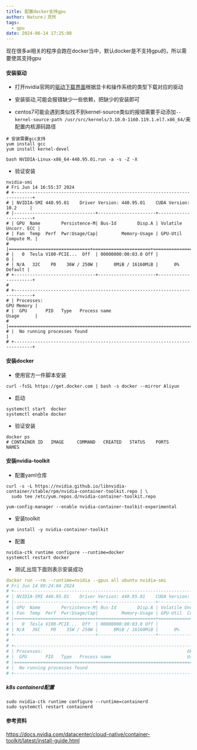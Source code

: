 ```yaml
---
title: 配置docker支持gpu
author: Nature丿灵然
tags:
  - gpu
date: 2024-06-14 17:25:00
---
```

现在很多ai相关的程序会跑在docker当中，默认docker是不支持gpu的，所以需要使其支持gpu

<!--more-->

#### 安装驱动

- 打开nvidia官网的[驱动下载界面](https://www.nvidia.cn/Download/index.aspx?lang=cn)根据显卡和操作系统的类型下载对应的驱动

- 安装驱动,可能会报错缺少一些依赖，把缺少的安装即可

- centos7可能会遇到类似找不到kernel-source类似的报错需要手动添加`--kernel-source-path /usr/src/kernels/3.10.0-1160.119.1.el7.x86_64/`来配置内核源码路径

```shell
# 安装需要gcc支持
yum install gcc
yum install kernel-devel

bash NVIDIA-Linux-x86_64-440.95.01.run -a -s -Z -X 
```

- 验证安装

```shell
nvidia-smi
# Fri Jun 14 16:55:37 2024
# +-----------------------------------------------------------------------------+
# | NVIDIA-SMI 440.95.01    Driver Version: 440.95.01    CUDA Version: 10.2     |
# |-------------------------------+----------------------+----------------------+
# | GPU  Name        Persistence-M| Bus-Id        Disp.A | Volatile Uncorr. ECC |
# | Fan  Temp  Perf  Pwr:Usage/Cap|         Memory-Usage | GPU-Util  Compute M. |
# |===============================+======================+======================|
# |   0  Tesla V100-PCIE...  Off  | 00000000:00:03.0 Off |                    0 |
# | N/A   32C    P0    36W / 250W |      0MiB / 16160MiB |      0%      Default |
# +-------------------------------+----------------------+----------------------+
# 
# +-----------------------------------------------------------------------------+
# | Processes:                                                       GPU Memory |
# |  GPU       PID   Type   Process name                             Usage      |
# |=============================================================================|
# |  No running processes found                                                 |
# +-----------------------------------------------------------------------------+
```

#### 安装docker

- 使用官方一件脚本安装

```shell
curl -fsSL https://get.docker.com | bash -s docker --mirror Aliyun
```

- 启动

```shell
systemctl start  docker
systemctl enable docker
```

- 验证安装

```shell
docker ps
# CONTAINER ID   IMAGE     COMMAND   CREATED   STATUS    PORTS     NAMES
```

#### 安装nvidia-toolkit

- 配置yaml仓库

```shell
curl -s -L https://nvidia.github.io/libnvidia-container/stable/rpm/nvidia-container-toolkit.repo | \
  sudo tee /etc/yum.repos.d/nvidia-container-toolkit.repo

yum-config-manager --enable nvidia-container-toolkit-experimental
```

- 安装toolkit

```shell
yum install -y nvidia-container-toolkit
```

- 配置

```shell
nvidia-ctk runtime configure --runtime=docker
systemctl restart docker
```

- 测试,出现下面则表示安装成功

```yaml
docker run --rm --runtime=nvidia --gpus all ubuntu nvidia-smi
# Fri Jun 14 09:24:04 2024
# +-----------------------------------------------------------------------------+
# | NVIDIA-SMI 440.95.01    Driver Version: 440.95.01    CUDA Version: 10.2     |
# |-------------------------------+----------------------+----------------------+
# | GPU  Name        Persistence-M| Bus-Id        Disp.A | Volatile Uncorr. ECC |
# | Fan  Temp  Perf  Pwr:Usage/Cap|         Memory-Usage | GPU-Util  Compute M. |
# |===============================+======================+======================|
# |   0  Tesla V100-PCIE...  Off  | 00000000:00:03.0 Off |                    0 |
# | N/A   36C    P0    35W / 250W |      0MiB / 16160MiB |      0%      Default |
# +-------------------------------+----------------------+----------------------+
# 
# +-----------------------------------------------------------------------------+
# | Processes:                                                       GPU Memory |
# |  GPU       PID   Type   Process name                             Usage      |
# |=============================================================================|
# |  No running processes found                                                 |
# +-----------------------------------------------------------------------------+
```

##### k8s containerd配置

```shell
sudo nvidia-ctk runtime configure --runtime=containerd
sudo systemctl restart containerd
```

#### 参考资料

<https://docs.nvidia.com/datacenter/cloud-native/container-toolkit/latest/install-guide.html>
